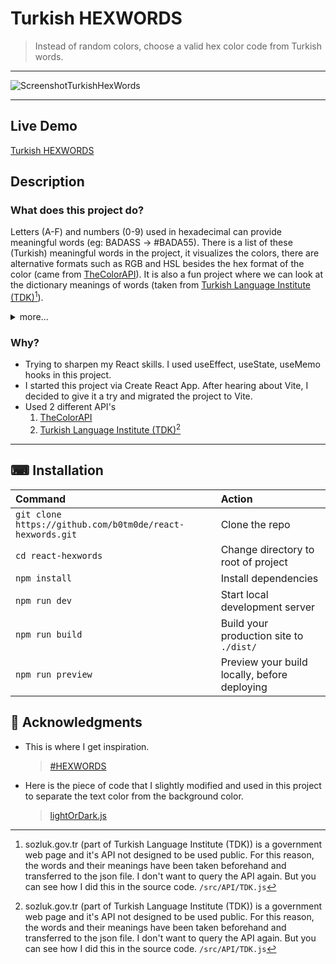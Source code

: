 # Turkish HEXWORDS

> Instead of random colors, choose a valid hex color code from Turkish words.

---

![ScreenshotTurkishHexWords](https://user-images.githubusercontent.com/6636688/184557382-a647347a-4177-48b6-8fbd-e85cb41da15e.jpg)

---
## Live Demo

[Turkish HEXWORDS](https://turkish-hexwords.netlify.app/)

## Description

### What does this project do?

Letters (A-F) and numbers (0-9) used in hexadecimal can provide meaningful words (eg: BADASS -> #BADA55). There is a list of these (Turkish) meaningful words in the project, it visualizes the colors, there are alternative formats such as RGB and HSL besides the hex format of the color (came from [TheColorAPI](https://www.thecolorapi.com/docs)). It is also a fun project where we can look at the dictionary meanings of words (taken from [Turkish Language Institute (TDK)](https://www.sozluk.gov.tr/)[^1]).

<details>
  <summary>
    more...
  </summary>
  When using hex colors, we most often use the #R<sup>1</sup>R<sup>2</sup>G<sup>1</sup>G<sup>2</sup>B<sup>1</sup>B<sup>2</sup> format (6 characters). If we use it in the #R<sup>1</sup>R<sup>2</sup>G<sup>1</sup>G<sup>2</sup>B<sup>1</sup>B<sup>2</sup>A<sup>1</sup>A<sup>2</sup> format, we add the alpha channel (8 characters). When R<sup>1</sup> = R<sup>2</sup> and G<sup>1</sup> = G<sup>2</sup> and B<sup>1</sup> = B<sup>2</sup>, we can write it in #R<sup>1</sup>G<sup>1</sup>B<sup>1</sup> format (3 characters) (Ex: #5522EE -> #52E). If we want to add the alpha channel to the short version, we can write it as #R<sup>1</sup>G<sup>1</sup>B<sup>1</sup>A<sup>1</sup> for short (4 characters).
</details>

### Why?

- Trying to sharpen my React skills. I used useEffect, useState, useMemo hooks in this project.
- I started this project via Create React App. After hearing about Vite, I decided to give it a try and migrated the project to Vite.
- Used 2 different API's
  1. [TheColorAPI](https://www.thecolorapi.com/docs)
  2. [Turkish Language Institute (TDK)](https://www.sozluk.gov.tr/)[^1]

---

## ⌨ Installation

| Command                                                   | Action                                       |
| :-------------------------------------------------------- | :------------------------------------------- |
| `git clone https://github.com/b0tm0de/react-hexwords.git` | Clone the repo                               |
| `cd react-hexwords`                                       | Change directory to root of project          |
| `npm install`                                             | Install dependencies                         |
| `npm run dev`                                             | Start local development server               |
| `npm run build`                                           | Build your production site to `./dist/`      |
| `npm run preview`                                         | Preview your build locally, before deploying |

## 🙏 Acknowledgments

- This is where I get inspiration.

  > [#HEXWORDS](https://hexwords.netlify.app/)

- Here is the piece of code that I slightly modified and used in this project to separate the text color from the background color.
  > [lightOrDark.js](https://gist.github.com/stla/00d8d78c7daa8b774c484e5b6f5758ce)

[^1]: sozluk.gov.tr (part of Turkish Language Institute (TDK)) is a government web page and it's API not designed to be used public. For this reason, the words and their meanings have been taken beforehand and transferred to the json file. I don't want to query the API again. But you can see how I did this in the source code. `/src/API/TDK.js`
